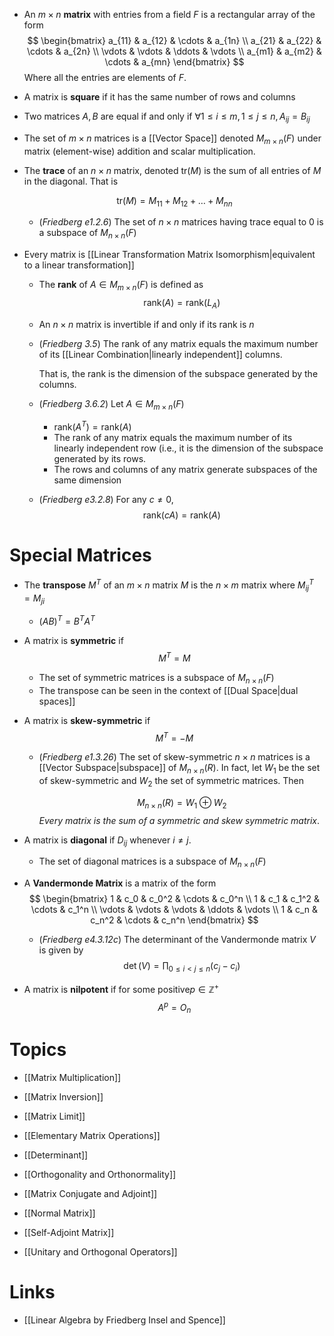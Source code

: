 * An $m\times n$ **matrix** with entries from a field $F$ is a rectangular array of the form
  $$
  \begin{bmatrix}
  a_{11} & a_{12} & \cdots & a_{1n} \\
  a_{21} & a_{22} & \cdots & a_{2n} \\
  \vdots & \vdots & \ddots & \vdots \\
  a_{m1} & a_{m2} & \cdots & a_{mn} 
  \end{bmatrix}
  $$
  Where all the entries are elements of $F$.

* A matrix is **square** if it has the same number of rows and columns
* Two matrices $A,B$ are equal if and only if $\forall 1\le i \le m, 1 \le j \le n, A_{ij} = B_{ij}$

* The set of $m\times n$ matrices is a [[Vector Space]] denoted $M_{m\times n }(F)$ under matrix (element-wise) addition and scalar multiplication.

* The **trace** of an $n\times n$ matrix, denoted $\text{tr}(M)$ is the sum of all entries of $M$ in the diagonal. That is
  
  $$
  \text{tr} (M) = M_{11} + M_{12} + \dots + M_{nn}
  $$
	* (*Friedberg e1.2.6*) The set of $n\times n$ matrices having trace equal to $0$ is a subspace of $M_{n\times n}(F)$ 

* Every matrix is [[Linear Transformation Matrix Isomorphism|equivalent to a linear transformation]]
	* The **rank** of $A\in M_{m\times n}(F)$ is defined as
	  $$
	  \text{rank}(A) = \text{rank} (L_A)
	  $$
	* An $n\times n$ matrix is invertible if and only if its rank is $n$
	* (*Friedberg 3.5*) The rank of any matrix equals the maximum number of its [[Linear Combination|linearly independent]] columns.
	  
	  That is, the rank is the dimension of the subspace generated by the columns.
	* (*Friedberg 3.6.2*) Let $A\in M_{m\times n}(F$)
		* $\text{rank}(A^T)=\text{rank}(A)$
		* The rank of any matrix equals the maximum number of its linearly independent row (i.e., it is the dimension of the subspace generated by its rows.
		* The rows and columns of any matrix generate subspaces of the same dimension
	* (*Friedberg e3.2.8*) For any $c\ne 0$, 
	  $$
	  \text{rank}(cA) = \text{rank}(A)
	  $$
# Special Matrices

* The **transpose** $M^T$ of an $m\times n$ matrix $M$ is the $n\times m$ matrix where $M^T_{ij} = M_{ji}$
	* $(AB)^T=B^TA^T$


* A matrix is **symmetric** if 
  $$
  M^T = M
  $$

	* The set of symmetric matrices is a subspace of $M_{n\times n}(F)$
	* The transpose can be seen in the context of [[Dual Space|dual spaces]]
* A matrix is **skew-symmetric** if 
  $$
  M^T = -M
  $$
	* (*Friedberg e1.3.26*) The set of skew-symmetric $n\times n$ matrices is a [[Vector Subspace|subspace]] of $M_{n\times n}(R)$. In fact, let $W_1$ be the set of skew-symmetric and $W_2$ the set of symmetric matrices. Then
	  
	  $$
	  M_{n\times n} (R) = W_1 \oplus W_2 
	  $$
	  *Every matrix is the sum of a symmetric and skew symmetric matrix*.


* A matrix is **diagonal** if $D_{ij}$ whenever $i\ne j$. 
	* The set of diagonal matrices is a subspace of $M_{n\times n}(F)$ 

* A **Vandermonde Matrix** is a matrix of the form
  $$
  \begin{bmatrix}
  1 & c_0 & c_0^2  & \cdots & c_0^n \\
  1 & c_1 & c_1^2  & \cdots & c_1^n \\
  \vdots & \vdots & \vdots  & \ddots & \vdots \\
  1 & c_n & c_n^2 & \cdots & c_n^n
  \end{bmatrix}
  $$
	* (*Friedberg e4.3.12c*) The determinant of the Vandermonde matrix $V$ is given by
	  $$
	  \det(V)=\prod_{0\le i < j \le n} (c_j-c_i)
	  $$
* A matrix is **nilpotent** if for some  positive$p\in \mathbb{Z}^+$ 
  $$
  A^p = O_n
  $$
# Topics
* [[Matrix Multiplication]]
* [[Matrix Inversion]]
* [[Matrix Limit]]
* [[Elementary Matrix Operations]]
* [[Determinant]]

* [[Orthogonality and Orthonormality]]
* [[Matrix Conjugate and Adjoint]]
* [[Normal Matrix]]
* [[Self-Adjoint Matrix]]
* [[Unitary and Orthogonal Operators]]

# Links
* [[Linear Algebra by Friedberg Insel and Spence]]